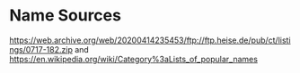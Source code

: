 # Name Sources
https://web.archive.org/web/20200414235453/ftp://ftp.heise.de/pub/ct/listings/0717-182.zip
and
https://en.wikipedia.org/wiki/Category%3aLists_of_popular_names